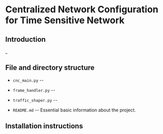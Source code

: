 # Centralized Network Configuration for Time Sensitive Network

## Introduction

_

## File and directory structure

- `cnc_main.py` --

- `frame_handler.py` --

- `traffic_shaper.py` --

- `README.md` -- Essential basic information about the project.

## Installation instructions
